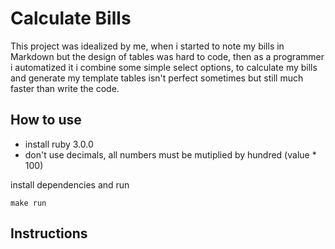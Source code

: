 # Calculate Bills

This project was idealized by me, when i started to note my bills in Markdown
but the design of tables was hard to code, then as a programmer i automatized it
i combine some simple select options, to calculate my bills and generate my template tables
isn't perfect sometimes but still much faster than write the code.

## How to use

- install ruby 3.0.0
- don't use decimals, all numbers must be mutiplied by hundred (value * 100)

install dependencies and run

```
make run
```

## Instructions
